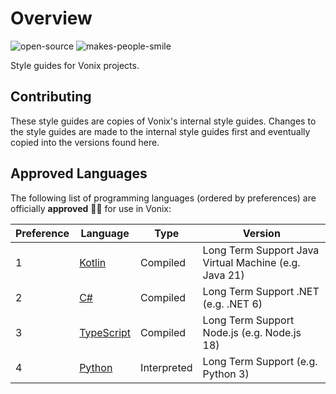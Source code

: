 # Overview

![open-source](https://github.com/vonix-id/styleguide/assets/627874/5ad65cb6-c5f4-4d31-9812-c0642c1257da)
![makes-people-smile](https://github.com/vonix-id/styleguide/assets/627874/6180488a-16a6-4626-905e-071f16bef8ba)

Style guides for Vonix projects.

## Contributing

These style guides are copies of Vonix's internal style guides. Changes to the style guides are made to the internal style guides first and eventually copied into the versions found here.

## Approved Languages

The following list of programming languages (ordered by preferences) are officially **approved** 👍🏻 for use in Vonix:

| Preference | Language                                              | Type        | Version                                               |
|------------|-------------------------------------------------------|-------------|-------------------------------------------------------|
| 1          | [Kotlin](https://kotlinlang.org/)                     | Compiled    | Long Term Support Java Virtual Machine (e.g. Java 21) |
| 2          | [C#](https://docs.microsoft.com/en-us/dotnet/csharp/) | Compiled    | Long Term Support .NET (e.g. .NET 6)                  |
| 3          | [TypeScript](https://www.typescriptlang.org/)         | Compiled    | Long Term Support Node.js (e.g. Node.js 18)           |
| 4          | [Python](https://www.python.org/)                     | Interpreted | Long Term Support (e.g. Python 3)                     |
